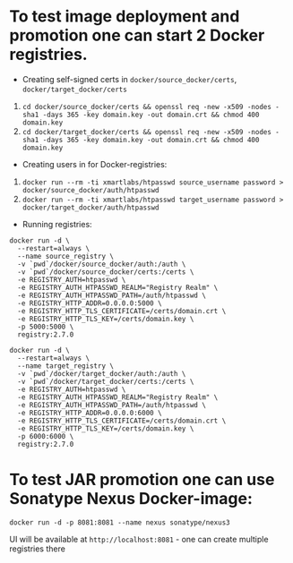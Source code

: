 # To test image deployment and promotion one can start 2 Docker registries.

- Creating self-signed certs in `docker/source_docker/certs`, `docker/target_docker/certs`
1. `cd docker/source_docker/certs && openssl req -new -x509 -nodes -sha1 -days 365 -key domain.key -out domain.crt && chmod 400 domain.key`
1. `cd docker/target_docker/certs && openssl req -new -x509 -nodes -sha1 -days 365 -key domain.key -out domain.crt && chmod 400 domain.key`

- Creating users in for Docker-registries:
1. `docker run --rm -ti xmartlabs/htpasswd source_username password > docker/source_docker/auth/htpasswd`
1. `docker run --rm -ti xmartlabs/htpasswd target_username password > docker/target_docker/auth/htpasswd`

- Running registries:

```shell script
docker run -d \
  --restart=always \
  --name source_registry \
  -v `pwd`/docker/source_docker/auth:/auth \
  -v `pwd`/docker/source_docker/certs:/certs \
  -e REGISTRY_AUTH=htpasswd \
  -e REGISTRY_AUTH_HTPASSWD_REALM="Registry Realm" \
  -e REGISTRY_AUTH_HTPASSWD_PATH=/auth/htpasswd \
  -e REGISTRY_HTTP_ADDR=0.0.0.0:5000 \
  -e REGISTRY_HTTP_TLS_CERTIFICATE=/certs/domain.crt \
  -e REGISTRY_HTTP_TLS_KEY=/certs/domain.key \
  -p 5000:5000 \
  registry:2.7.0
```

```shell script
docker run -d \
  --restart=always \
  --name target_registry \
  -v `pwd`/docker/target_docker/auth:/auth \
  -v `pwd`/docker/target_docker/certs:/certs \
  -e REGISTRY_AUTH=htpasswd \
  -e REGISTRY_AUTH_HTPASSWD_REALM="Registry Realm" \
  -e REGISTRY_AUTH_HTPASSWD_PATH=/auth/htpasswd \
  -e REGISTRY_HTTP_ADDR=0.0.0.0:6000 \
  -e REGISTRY_HTTP_TLS_CERTIFICATE=/certs/domain.crt \
  -e REGISTRY_HTTP_TLS_KEY=/certs/domain.key \
  -p 6000:6000 \
  registry:2.7.0
```

# To test JAR promotion one can use Sonatype Nexus Docker-image:

```shell script
docker run -d -p 8081:8081 --name nexus sonatype/nexus3
```

UI will be available at `http://localhost:8081` - one can create multiple registries there